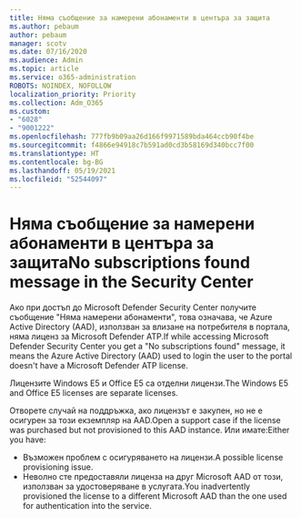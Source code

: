 ```yaml
---
title: Няма съобщение за намерени абонаменти в центъра за защита
ms.author: pebaum
author: pebaum
manager: scotv
ms.date: 07/16/2020
ms.audience: Admin
ms.topic: article
ms.service: o365-administration
ROBOTS: NOINDEX, NOFOLLOW
localization_priority: Priority
ms.collection: Adm_O365
ms.custom:
- "6028"
- "9001222"
ms.openlocfilehash: 777fb9b09aa26d166f9971589bda464ccb90f4be
ms.sourcegitcommit: f4866e94918c7b591ad0cd3b58169d340bcc7f00
ms.translationtype: HT
ms.contentlocale: bg-BG
ms.lasthandoff: 05/19/2021
ms.locfileid: "52544097"
---
```

# <a name="no-subscriptions-found-message-in-the-security-center"></a><span data-ttu-id="351ed-102">Няма съобщение за намерени абонаменти в центъра за защита</span><span class="sxs-lookup"><span data-stu-id="351ed-102">No subscriptions found message in the Security Center</span></span>

<span data-ttu-id="351ed-103">Ако при достъп до Microsoft Defender Security Center получите съобщение "Няма намерени абонаменти", това означава, че Azure Active Directory (AAD), използван за влизане на потребителя в портала, няма лиценз за Microsoft Defender ATP.</span><span class="sxs-lookup"><span data-stu-id="351ed-103">If while accessing Microsoft Defender Security Center you get a "No subscriptions found" message, it means the Azure Active Directory (AAD) used to login the user to the portal doesn't have a Microsoft Defender ATP license.</span></span>  

<span data-ttu-id="351ed-104">Лицензите Windows E5 и Office E5 са отделни лицензи.</span><span class="sxs-lookup"><span data-stu-id="351ed-104">The Windows E5 and Office E5 licenses are separate licenses.</span></span>

<span data-ttu-id="351ed-105">Отворете случай на поддръжка, ако лицензът е закупен, но не е осигурен за този екземпляр на AAD.</span><span class="sxs-lookup"><span data-stu-id="351ed-105">Open a support case if the license was purchased but not provisioned to this AAD instance.</span></span> <span data-ttu-id="351ed-106">Или имате:</span><span class="sxs-lookup"><span data-stu-id="351ed-106">Either you have:</span></span> <br/>
-   <span data-ttu-id="351ed-107">Възможен проблем с осигуряването на лицензи.</span><span class="sxs-lookup"><span data-stu-id="351ed-107">A possible license provisioning issue.</span></span><br/>
-   <span data-ttu-id="351ed-108">Неволно сте предоставяли лиценза на друг Microsoft AAD от този, използван за удостоверяване в услугата.</span><span class="sxs-lookup"><span data-stu-id="351ed-108">You inadvertently provisioned the license to a different Microsoft AAD than the one used for authentication into the service.</span></span>
